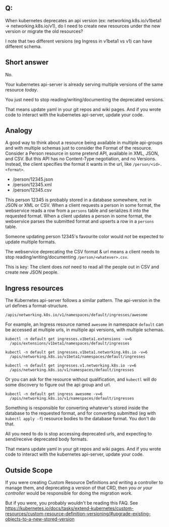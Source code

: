 ## Q:

When kubernetes deprecates an api version (ex: networking.k8s.io/v1beta1 -> networking.k8s.io/v1),
do I need to create new resources under the new version or migrate the old resources?

I note that two different versions (eg Ingress in v1beta1 vs v1) can have different schema.


## Short answer

No.

Your kubernetes api-server is already serving multiple versions of the same resource _today_.

You just need to stop reading/writing/documenting the deprecated versions.

That means update yaml in your git repos and wiki pages. And if you wrote code to interact with the kubernetes api-server, update your code.


## Analogy

A good way to think about a resource being available in multiple api-groups and with multiple schemas just to consider the Format of the resource.
Consider a Person resource in some pretend API, available in XML, JSON, and CSV. But this API has no Content-Type negotiation, and no Versions.
Instead, the client specifies the format it wants in the url, like `/person/<id>.<format>`.

* /person/12345.json
* /person/12345.xml
* /person/12345.csv

This person 12345 is probably stored in a database somewhere, not in JSON or XML or CSV.
When a client requests a person in some format, the webservice reads a row from a `persons` table and serializes it into the requested format.
When a client updates a person in some format, the webservice parses the submitted format and upserts a row in a `persons` table.

Someone updating person 12345's favourite color would _not_ be expected to update multiple formats.

The webservice deprecating the CSV format & url means a client needs to stop reading/writing/documenting `/person/<whatever>.csv`.

This is key: The client does _not_ need to read all the people out in CSV and create new JSON people.


## Ingress resources

The Kubernetes api-server follows a similar pattern. The api-version in the url defines a format-structure.

```
/apis/networking.k8s.io/v1/namespaces/default/ingresses/awesome
```

For example, an Ingress resource named `awesome` in namespace `default` can be accessed at multiple urls,
in multiple api versions, with multiple schemas.

```
kubectl -n default get ingresses.v1beta1.extensions -v=6
  /apis/extensions/v1beta1/namespaces/default/ingresses

kubectl -n default get ingresses.v1beta1.networking.k8s.io -v=6
  /apis/networking.k8s.io/v1beta1/namespaces/default/ingresses

kubectl -n default get ingresses.v1.networking.k8s.io -v=6
  /apis/networking.k8s.io/v1/namespaces/default/ingresses
```

Or you can ask for the resource without qualification, and `kubectl` will do some discovery to figure out the api group and url.

```
kubectl -n default get ingress awesome -v=6
  /apis/networking.k8s.io/v1/namespaces/default/ingresses
```

Something is responsible for converting whatever's stored inside the database to the requested format,
and for converting submitted (eg with `kubectl apply -f`) resource bodies to the database format.
You don't do that.

All you need to do is stop accessing deprecated urls, and expecting to send/receive deprecated body formats.

That means update yaml in your git repos and wiki pages. And if you wrote code to interact with the kubernetes api-server, update your code.


## Outside Scope

If you were creating Custom Resource Definitions and writing a controller to manage them,
and deprecating a version of that CRD,
then _you or your controller_ would be responsible for doing the migration work.

But if you were, you probably wouldn't be reading this FAQ. See
https://kubernetes.io/docs/tasks/extend-kubernetes/custom-resources/custom-resource-definition-versioning/#upgrade-existing-objects-to-a-new-stored-version
